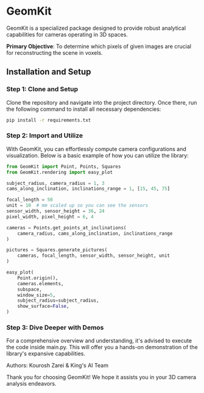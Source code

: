 # GeomKit

GeomKit is a specialized package designed to provide robust analytical capabilities for cameras operating in 3D spaces.

**Primary Objective**: To determine which pixels of given images are crucial for reconstructing the scene in voxels.

## Installation and Setup

### Step 1: Clone and Setup
Clone the repository and navigate into the project directory. Once there, run the following command to install all necessary dependencies:

```bash
pip install -r requirements.txt
```

### Step 2: Import and Utilize
With GeomKit, you can effortlessly compute camera configurations and visualization. Below is a basic example of how you can utilize the library:

```python
from GeomKit import Point, Points, Squares
from GeomKit.rendering import easy_plot

subject_radius, camera_radius = 1, 3
cams_along_inclination, inclinations_range = 1, [15, 45, 75]

focal_length = 50
unit = 10  # mm scaled up so you can see the sensors
sensor_width, sensor_height = 36, 24
pixel_width, pixel_height = 6, 4

cameras = Points.get_points_at_inclinations(
    camera_radius, cams_along_inclination, inclinations_range
)

pictures = Squares.generate_pictures(
    cameras, focal_length, sensor_width, sensor_height, unit
)

easy_plot(
    Point.origin(),
    cameras.elements,
    subspace,
    window_size=5,
    subject_radius=subject_radius,
    show_surface=False,
)
```

### Step 3: Dive Deeper with Demos
For a comprehensive overview and understanding, it's advised to execute the code inside main.py. This will offer you a hands-on demonstration of the library's expansive capabilities.

Authors: Kourosh Zarei & King's AI Team

Thank you for choosing GeomKit! We hope it assists you in your 3D camera analysis endeavors.

